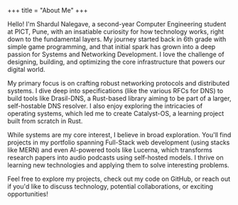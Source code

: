 +++
title = "About Me"
+++

Hello! I'm Shardul Nalegave, a second-year Computer Engineering student at PICT, Pune, with an insatiable curiosity for how technology works, right down to the fundamental layers. My journey started back in 6th grade with simple game programming, and that initial spark has grown into a deep passion for Systems and Networking Development. I love the challenge of designing, building, and optimizing the core infrastructure that powers our digital world.

My primary focus is on crafting robust networking protocols and distributed systems. I dive deep into specifications (like the various RFCs for DNS) to build tools like Drasil-DNS, a Rust-based library aiming to be part of a larger, self-hostable DNS resolver. I also enjoy exploring the intricacies of operating systems, which led me to create Catalyst-OS, a learning project built from scratch in Rust.

While systems are my core interest, I believe in broad exploration. You'll find projects in my portfolio spanning Full-Stack web development (using stacks like MERN) and even AI-powered tools like Lucerna, which transforms research papers into audio podcasts using self-hosted models. I thrive on learning new technologies and applying them to solve interesting problems.

Feel free to explore my projects, check out my code on GitHub, or reach out if you'd like to discuss technology, potential collaborations, or exciting opportunities!